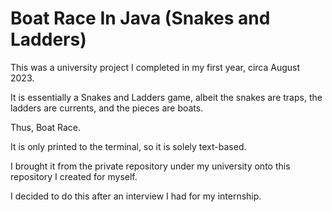 # Boat Race In Java (Snakes and Ladders) 

This was a university project I completed in my first year, circa August 2023. 

It is essentially a Snakes and Ladders game, albeit the snakes are traps, the ladders are currents, and the pieces are boats. 

Thus, Boat Race. 

It is only printed to the terminal, so it is solely text-based. 

I brought it from the private repository under my university onto this repository I created for myself. 

I decided to do this after an interview I had for my internship. 
